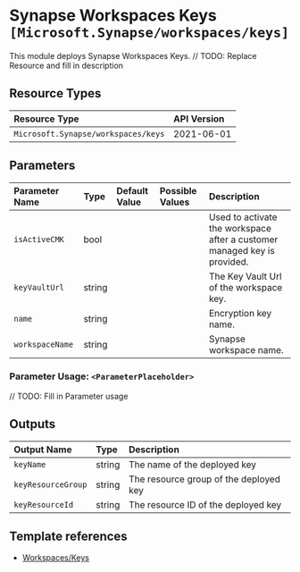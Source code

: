 # Synapse Workspaces Keys `[Microsoft.Synapse/workspaces/keys]`

This module deploys Synapse Workspaces Keys.
// TODO: Replace Resource and fill in description

## Resource Types

| Resource Type | API Version |
| :-- | :-- |
| `Microsoft.Synapse/workspaces/keys` | 2021-06-01 |

## Parameters

| Parameter Name | Type | Default Value | Possible Values | Description |
| :-- | :-- | :-- | :-- | :-- |
| `isActiveCMK` | bool |  |  | Used to activate the workspace after a customer managed key is provided. |
| `keyVaultUrl` | string |  |  | The Key Vault Url of the workspace key. |
| `name` | string |  |  | Encryption key name. |
| `workspaceName` | string |  |  | Synapse workspace name. |

### Parameter Usage: `<ParameterPlaceholder>`

// TODO: Fill in Parameter usage

## Outputs

| Output Name | Type | Description |
| :-- | :-- | :-- |
| `keyName` | string | The name of the deployed key |
| `keyResourceGroup` | string | The resource group of the deployed key |
| `keyResourceId` | string | The resource ID of the deployed key |

## Template references

- [Workspaces/Keys](https://docs.microsoft.com/en-us/azure/templates/Microsoft.Synapse/2021-06-01/workspaces/keys)
